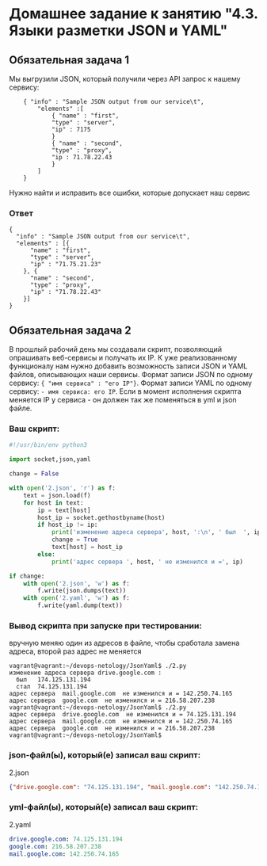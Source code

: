 
# Домашнее задание к занятию "4.3. Языки разметки JSON и YAML"


## Обязательная задача 1
Мы выгрузили JSON, который получили через API запрос к нашему сервису:
```
    { "info" : "Sample JSON output from our service\t",
        "elements" :[
            { "name" : "first",
            "type" : "server",
            "ip" : 7175 
            }
            { "name" : "second",
            "type" : "proxy",
            "ip : 71.78.22.43
            }
        ]
    }
```
  Нужно найти и исправить все ошибки, которые допускает наш сервис

### Ответ

```
{
  "info" : "Sample JSON output from our service\t",
  "elements" : [{
      "name" : "first",
      "type" : "server",
      "ip" : "71.75.21.23"
    }, {
      "name" : "second",
      "type" : "proxy",
      "ip" : "71.78.22.43"
    }]
}
```


## Обязательная задача 2
В прошлый рабочий день мы создавали скрипт, позволяющий опрашивать веб-сервисы и получать их IP. К уже реализованному функционалу нам нужно добавить возможность записи JSON и YAML файлов, описывающих наши сервисы. Формат записи JSON по одному сервису: `{ "имя сервиса" : "его IP"}`. Формат записи YAML по одному сервису: `- имя сервиса: его IP`. Если в момент исполнения скрипта меняется IP у сервиса - он должен так же поменяться в yml и json файле.

### Ваш скрипт:
```python
#!/usr/bin/env python3

import socket,json,yaml

change = False

with open('2.json', 'r') as f:
    text = json.load(f)
    for host in text:
        ip = text[host]
        host_ip = socket.gethostbyname(host)
        if host_ip != ip:
            print('изменение адреса сервера', host, ':\n', ' был  ', ip, '\n  стал ', host_ip)
            change = True
            text[host] = host_ip
        else:
            print('адрес сервера ', host, ' не изменился и =', ip)

if change:
    with open('2.json', 'w') as f:
        f.write(json.dumps(text))
    with open('2.yaml', 'w') as f:
        f.write(yaml.dump(text))
```

### Вывод скрипта при запуске при тестировании:
вручную меняю один из адресов в файле, чтобы сработала замена адреса, второй раз адрес не меняется
```
vagrant@vagrant:~/devops-netology/JsonYaml$ ./2.py
изменение адреса сервера drive.google.com :
  был   174.125.131.194
  стал  74.125.131.194
адрес сервера  mail.google.com  не изменился и = 142.250.74.165
адрес сервера  google.com  не изменился и = 216.58.207.238
vagrant@vagrant:~/devops-netology/JsonYaml$ ./2.py 
адрес сервера  drive.google.com  не изменился и = 74.125.131.194
адрес сервера  mail.google.com  не изменился и = 142.250.74.165
адрес сервера  google.com  не изменился и = 216.58.207.238
vagrant@vagrant:~/devops-netology/JsonYaml$ 
```

### json-файл(ы), который(е) записал ваш скрипт:
2.json
```json
{"drive.google.com": "74.125.131.194", "mail.google.com": "142.250.74.165", "google.com": "216.58.207.238"}
```

### yml-файл(ы), который(е) записал ваш скрипт:
2.yaml
```yaml
drive.google.com: 74.125.131.194
google.com: 216.58.207.238     
mail.google.com: 142.250.74.165
```


